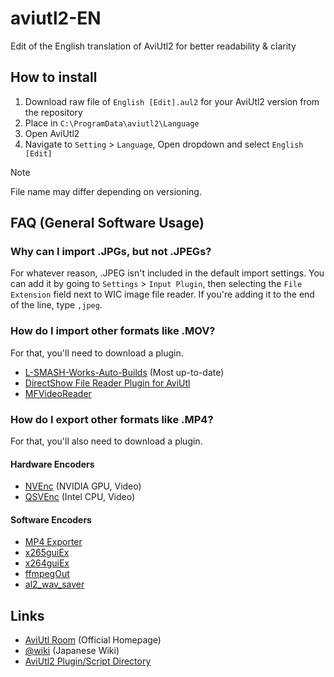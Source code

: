# aviutl2-EN

Edit of the English translation of AviUtl2 for better readability &amp; clarity

## How to install

1. Download raw file of `English [Edit].aul2` for your AviUtl2 version from the repository
2. Place in `C:\ProgramData\aviutl2\Language`
3. Open AviUtl2
4. Navigate to `Setting` > `Language`, Open dropdown and select `English [Edit]`

> [!NOTE]
> File name may differ depending on versioning.

## FAQ (General Software Usage)

### Why can I import .JPGs, but not .JPEGs?

For whatever reason, .JPEG isn't included in the default import settings.
You can add it by going to `Settings` > `Input Plugin`, then selecting the `File Extension` field next to WIC image file reader. If you're adding it to the end of the line, type `,jpeg`.

### How do I import other formats like .MOV?

For that, you'll need to download a plugin. 

- [L-SMASH-Works-Auto-Builds](https://github.com/Mr-Ojii/L-SMASH-Works-Auto-Builds) (Most up-to-date)
- [DirectShow File Reader Plugin for AviUtl](http://videoinfo.tenchi.ne.jp/?DirectShow%20File%20Reader%20%A5%D7%A5%E9%A5%B0%A5%A4%A5%F3%20for%20AviUtl)
- [MFVideoReader](https://github.com/amate/MFVideoReader)

### How do I export other formats like .MP4?

For that, you'll also need to download a plugin.

#### Hardware Encoders

- [NVEnc](https://github.com/rigaya/NVEnc) (NVIDIA GPU, Video)
- [QSVEnc](https://github.com/rigaya/QSVEnc) (Intel CPU, Video)

#### Software Encoders

- [MP4 Exporter](https://apps.esugo.net/aviutl2-mp4exporter/)
- [x265guiEx](https://github.com/rigaya/x265guiEx)
- [x264guiEx](https://github.com/rigaya/x264guiEx)
- [ffmpegOut](https://github.com/rigaya/ffmpegOut)
- [al2_wav_saver](https://github.com/hebiiro/al2_wav_saver)

## Links

- [AviUtl Room](http://spring-fragrance.mints.ne.jp/aviutl/) (Official Homepage)
- [@wiki](https://w.atwiki.jp/aviutlexedit2/) (Japanese Wiki)
- [AviUtl2 Plugin/Script Directory](https://lineside0418.github.io/AviUtl2_Plugins)
